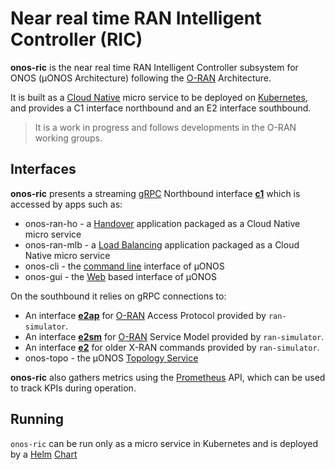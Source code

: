# Near real time RAN Intelligent Controller (RIC)

**onos-ric** is the near real time RAN Intelligent Controller subsystem for ONOS (µONOS Architecture)
following the [O-RAN] Architecture.

It is built as a [Cloud Native] micro service to be deployed on [Kubernetes], and provides a C1 interface northbound and an
E2 interface southbound.

> It is a work in progress and follows developments in the O-RAN working groups.

## Interfaces
**onos-ric** presents a streaming [gRPC] Northbound interface [**c1**](api/c1-interface.md)
which is accessed by apps such as:

* onos-ran-ho - a [Handover](handover.md) application packaged as a Cloud Native micro service
* onos-ran-mlb - a [Load Balancing](loadbalancer.md) application packaged as a Cloud Native micro service
* onos-cli - the [command line](https://docs.onosproject.org/onos-cli/docs/cli/onos/) interface of µONOS
* onos-gui - the [Web](https://docs.onosproject.org/onos-gui/docs/ran-gui/) based interface of µONOS

On the southbound it relies on gRPC connections to:

* An interface [**e2ap**](api/e2ap.md) for [O-RAN] Access Protocol provided by `ran-simulator`.
* An interface [**e2sm**](api/e2sm.md) for [O-RAN] Service Model provided by `ran-simulator`.
* An interface [**e2**](api/e2-interface.md) for older X-RAN commands provided by `ran-simulator`.
* onos-topo - the µONOS [Topology Service](https://docs.onosproject.org/onos-topo/docs/api/device/)

**onos-ric** also gathers metrics using the [Prometheus] API, which can be used to track KPIs during operation.

## Running
`onos-ric` can be run only as a micro service in Kubernetes and is deployed by a [Helm] [Chart](deployment.md)

[O-RAN]: https://www.o-ran.org/
[Kubernetes]: https://kubernetes.io/
[Helm]: https://helm.sh/
[gRPC]: https://grpc.io/
[Cloud Native]: https://github.com/cncf/toc/blob/master/DEFINITION.md
[Prometheus]: https://prometheus.io/
